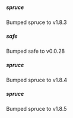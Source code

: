 
##### spruce
Bumped spruce to v1.8.3

##### safe
Bumped safe to v0.0.28

##### spruce
Bumped spruce to v1.8.4

##### spruce
Bumped spruce to v1.8.5
